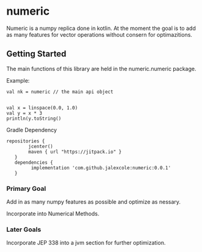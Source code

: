 # numeric
Numeric is a numpy replica done in kotlin. At the moment the goal is to add as many features for vector operations without consern for optimazitions. 

## Getting Started
The main functions of this library are held in the numeric.numeric package. 

Example:
```
val nk = numeric // the main api object


val x = linspace(0.0, 1.0) 
val y = x * 3
println(y.toString()
```
Gradle Dependency
```
repositories {
        jcenter()
        maven { url "https://jitpack.io" }
   }
   dependencies {
         implementation 'com.github.jalexcole:numeric:0.0.1'
   }
```
 


### Primary Goal
Add in as many numpy features as possible and optimize as nessary.

Incorporate into Numerical Methods.

### Later Goals
Incorporate JEP 338 into a jvm section for further optimization.
